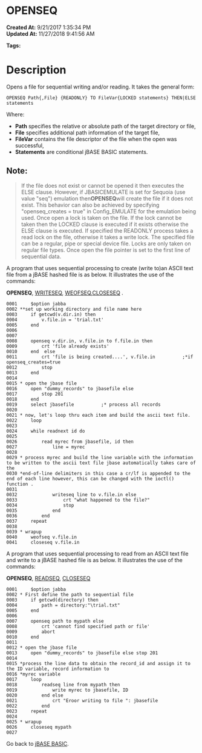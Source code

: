 # OPENSEQ

**Created At:** 9/21/2017 1:35:34 PM  
**Updated At:** 11/27/2018 9:41:56 AM  

**Tags:**
<badge text='records handling' vertical='middle' />
<badge text='file handling' vertical='middle' />

# Description

Opens a file for sequential writing and/or reading. It takes the general form:

```
OPENSEQ Path{,File} {READONLY} TO FileVar{LOCKED statements} THEN|ELSE statements
```

Where:

- **Path** specifies the relative or absolute path of the target directory or file,
- **File** specifies additional path information of the target file,
- **FileVar** contains the file descriptor of the file when the open was successful,
- **Statements** are conditional jBASE BASIC statements.


## Note: 


> If the file does not exist or cannot be opened it then executes the ELSE clause. However, if JBASICEMULATE is set for Sequoia (use value "seq") emulation then**OPENSEQ**will create the file if it does not exist. This behavior can also be achieved by specifying "openseq\_creates = true" in Config\_EMULATE for the emulation being used. Once open a lock is taken on the file. If the lock cannot be taken then the LOCKED clause is executed if it exists otherwise the ELSE clause is executed. If specified the READONLY process takes a read lock on the file, otherwise it takes a write lock. The specified file can be a regular, pipe or special device file. Locks are only taken on regular file types. Once open the file pointer is set to the first line of sequential data.




A program that uses sequential processing to create (write to)an ASCII text file from a jBASE hashed file is as below. It illustrates the use of the commands:

**OPENSEQ**, [WRITESEQ](279570-writeseq), [WEOFSEQ](279567-weofseq),[CLOSESEQ](278851-closeseq) .

```
0001     $option jabba
0002 **set up working directory and file name here
0003     if getcwd(v.dir.in) then
0004         v.file.in = 'trial.txt'
0005     end
0006
0007
0008     openseq v.dir.in, v.file.in to f.file.in then
0009         crt 'file already exists'
0010     end  else
0011         crt 'file is being created....', v.file.in          ;*if openseq_creates=true
0012         stop
0013     end
0014
0015 * open the jbase file
0016     open "dummy_records" to jbasefile else
0017         stop 201
0018     end
0019     select jbasefile          ;* process all records
0020
0021 * now, let's loop thru each item and build the ascii text file.
0022     loop
0023
0024     while readnext id do
0025        
0026         read myrec from jbasefile, id then
0027             line = myrec
0028
0029 * process myrec and build the line variable with the information to be written to the ascii text file jbase automatically takes care of the
0030 *end-of-line delimiters in this case a cr/lf is appended to the end of each line however, this can be changed with the ioctl() function .
0031
0032             writeseq line to v.file.in else
0033                 crt "what happened to the file?"
0034                 stop
0035             end
0036         end
0037     repeat
0038
0039 * wrapup
0040     weofseq v.file.in
0041     closeseq v.file.in
```



A program that uses sequential processing to read from an ASCII text file and write to a jBASE hashed file is as below. It illustrates the use of the commands:

**OPENSEQ**, [READSEQ](278773-readseq), [CLOSESEQ](278851-closeseq)



```
0001     $option jabba
0002 * First define the path to sequential file        
0003     if getcwd(directory) then
0004         path = directory:"\trial.txt"
0005     end
0006
0007     openseq path to mypath else
0008         crt 'cannot find specified path or file'
0009         abort
0010     end
0011
0012 * open the jbase file
0013     open "dummy_records" to jbasefile else stop 201
0014
0015 *process the line data to obtain the record_id and assign it to the ID variable, record information to
0016 *myrec variable
0017     loop
0018         readseq line from mypath then
0019             write myrec to jbasefile, ID
0020         end else
0021             crt "Eroor writing to file ": jbasefile
0022         end
0023     repeat
0024
0025 * wrapup
0026     closeseq mypath
0027
```



Go back to [jBASE BASIC](263498-jbase-basic).
